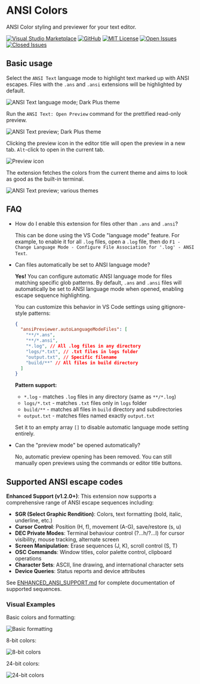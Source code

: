 # ANSI Colors

ANSI Color styling and previewer for your text editor.

[![Visual Studio Marketplace](https://flat.badgen.net/vs-marketplace/i/HNRobert.vscode-ansi?icon=visualstudio)](https://marketplace.visualstudio.com/items?itemName=HNRobert.vscode-ansi)
[![GitHub](https://flat.badgen.net/github/release/HNRobert/vscode-ansi?icon=github)](https://github.com/HNRobert/vscode-ansi)
[![MIT License](https://flat.badgen.net/badge/license/MIT/blue)](LICENSE)
[![Open Issues](https://flat.badgen.net/github/open-issues/HNRobert/vscode-ansi?icon=github)](https://github.com/HNRobert/vscode-ansi/issues)
[![Closed Issues](https://flat.badgen.net/github/closed-issues/HNRobert/vscode-ansi?icon=github)](https://github.com/HNRobert/vscode-ansi/issues?q=is%3Aissue+is%3Aclosed)

## Basic usage

Select the `ANSI Text` language mode to highlight text marked up with ANSI escapes. Files with the `.ans` and `.ansi` extensions will be highlighted by default.

![ANSI Text language mode; Dark Plus theme](images/screenshot-editor-darkPlus.png)

Run the `ANSI Text: Open Preview` command for the prettified read-only preview.

![ANSI Text preview; Dark Plus theme](images/screenshot-preview-darkPlus.png)

Clicking the preview icon in the editor title will open the preview in a new tab. `Alt`-click to open in the current tab.

![Preview icon](images/screenshot-editorTitleButton-darkPlus.png)

The extension fetches the colors from the current theme and aims to look as good as the built-in terminal.

![ANSI Text preview; various themes](images/screenshot-themes.gif)

## FAQ

- How do I enable this extension for files other than `.ans` and `.ansi`?

  This can be done using the VS Code "language mode" feature. For example, to enable it for all `.log` files, open a `.log` file, then do `F1 - Change Language Mode - Configure File Association for '.log' - ANSI Text`.

- Can files automatically be set to ANSI language mode?

  **Yes!** You can configure automatic ANSI language mode for files matching specific glob patterns. By default, `.ans` and `.ansi` files will automatically be set to ANSI language mode when opened, enabling escape sequence highlighting.

  You can customize this behavior in VS Code settings using gitignore-style patterns:

  ```json
  {
    "ansiPreviewer.autoLanguageModeFiles": [
      "**/*.ans",
      "**/*.ansi",
      "*.log", // All .log files in any directory
      "logs/*.txt", // .txt files in logs folder
      "output.txt", // Specific filename
      "build/**" // All files in build directory
    ]
  }
  ```

  **Pattern support:**

  - `*.log` - matches `.log` files in any directory (same as `**/*.log`)
  - `logs/*.txt` - matches `.txt` files only in `logs` folder
  - `build/**` - matches all files in `build` directory and subdirectories
  - `output.txt` - matches files named exactly `output.txt`

  Set it to an empty array `[]` to disable automatic language mode setting entirely.

- Can the "preview mode" be opened automatically?

  No, automatic preview opening has been removed. You can still manually open previews using the commands or editor title buttons.

## Supported ANSI escape codes

**Enhanced Support (v1.2.0+)**: This extension now supports a comprehensive range of ANSI escape sequences including:

- **SGR (Select Graphic Rendition)**: Colors, text formatting (bold, italic, underline, etc.)
- **Cursor Control**: Position (H, f), movement (A-G), save/restore (s, u)
- **DEC Private Modes**: Terminal behaviour control (?...h/?...l) for cursor visibility, mouse tracking, alternate screen
- **Screen Manipulation**: Erase sequences (J, K), scroll control (S, T)
- **OSC Commands**: Window titles, color palette control, clipboard operations
- **Character Sets**: ASCII, line drawing, and international character sets
- **Device Queries**: Status reports and device attributes

See [ENHANCED_ANSI_SUPPORT.md](ENHANCED_ANSI_SUPPORT.md) for complete documentation of supported sequences.

### Visual Examples

Basic colors and formatting:

![Basic formatting](images/screenshot-basic-darkPlus.png)

8-bit colors:

![8-bit colors](images/screenshot-8bitColor-darkPlus.png)

24-bit colors:

![24-bit colors](images/screenshot-24bitColor-darkPlus.png)
